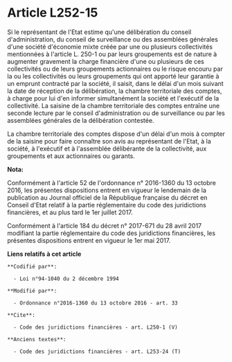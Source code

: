 # Article L252-15

Si le représentant de l'Etat estime qu'une délibération du conseil d'administration, du conseil de surveillance ou des
assemblées générales d'une société d'économie mixte créée par une ou plusieurs collectivités mentionnées à l'article L. 250-1
ou par leurs groupements est de nature à augmenter gravement la charge financière d'une ou plusieurs de ces collectivités ou
de leurs groupements actionnaires ou le risque encouru par la ou les collectivités ou leurs groupements qui ont apporté leur
garantie à un emprunt contracté par la société, il saisit, dans le délai d'un mois suivant la date de réception de la
délibération, la chambre territoriale des comptes, à charge pour lui d'en informer simultanément la société et l'exécutif de
la collectivité. La saisine de la chambre territoriale des comptes entraîne une seconde lecture par le conseil
d'administration ou de surveillance ou par les assemblées générales de la délibération contestée. 

La chambre territoriale des comptes dispose d'un délai d'un mois à compter de la saisine pour faire connaître son avis au
représentant de l'Etat, à la société, à l'exécutif et à l'assemblée délibérante de la collectivité, aux groupements et aux
actionnaires ou garants.

**Nota:**

Conformément à l'article 52 de l'ordonnance n° 2016-1360 du 13 octobre 2016, les présentes dispositions entrent en vigueur le
lendemain de la publication au Journal officiel de la République française du décret en Conseil d'Etat relatif à la partie
réglementaire du code des juridictions financières, et au plus tard le 1er juillet 2017.

Conformément à l'article 184 du décret n° 2017-671 du 28 avril 2017 modifiant la partie réglementaire du code des
juridictions financières, les présentes dispositions entrent en vigueur le 1er mai 2017.

**Liens relatifs à cet article**

	**Codifié par**:

	  - Loi n°94-1040 du 2 décembre 1994

	**Modifié par**:

	  - Ordonnance n°2016-1360 du 13 octobre 2016 - art. 33

	**Cite**:

	  - Code des juridictions financières - art. L250-1 (V)

	**Anciens textes**:

	  - Code des juridictions financières - art. L253-24 (T)
